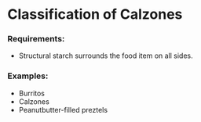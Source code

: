 # Classification of Calzones

### Requirements:
- Structural starch surrounds the food item on all sides.

### Examples:
- Burritos
- Calzones
- Peanutbutter-filled preztels
